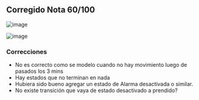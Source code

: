 ## Corregido Nota 60/100

![image](https://github.com/jporro/AnalisisDeLaInformacion/assets/103942784/92372969-3855-44e7-8c1c-28c23580f0cf)

![image](https://github.com/jporro/AnalisisDeLaInformacion/assets/103942784/51a99f28-84e6-40b1-bdbe-24540b31533d)

### Correcciones
- No es correcto como se modelo cuando no hay movimiento luego de pasados los 3 mins
- Hay estados que no terminan en nada
- Hubiera sido bueno agregar un estado de Alarma desactivada o similar.
- No existe transición que vaya de estado desactivado a prendido?
